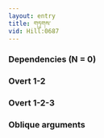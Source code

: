 ```yaml
---
layout: entry
title: གཏུགས་
vid: Hill:0687
---
```

### Dependencies (N = 0)


### Overt 1-2


### Overt 1-2-3


### Oblique arguments
